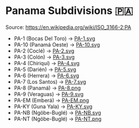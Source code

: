 # Panama Subdivisions 🇵🇦

Source: https://en.wikipedia.org/wiki/ISO_3166-2:PA

* PA-1 (Bocas Del Toro) -> [PA-1.svg](https://github.com/amckenna41/iso3166-flag-icons/blob/main/iso3166-2-icons/PA/PA-1.svg)
* PA-10 (Panamá Oeste) -> [PA-10.svg](https://github.com/amckenna41/iso3166-flag-icons/blob/main/iso3166-2-icons/PA/PA-10.svg)
* PA-2 (Coclé) -> [PA-2.svg](https://github.com/amckenna41/iso3166-flag-icons/blob/main/iso3166-2-icons/PA/PA-2.svg)
* PA-3 (Colón) -> [PA-3.svg](https://github.com/amckenna41/iso3166-flag-icons/blob/main/iso3166-2-icons/PA/PA-3.svg)
* PA-4 (Chiriquí) -> [PA-4.svg](https://github.com/amckenna41/iso3166-flag-icons/blob/main/iso3166-2-icons/PA/PA-4.svg)
* PA-5 (Darién) -> [PA-5.svg](https://github.com/amckenna41/iso3166-flag-icons/blob/main/iso3166-2-icons/PA/PA-5.svg)
* PA-6 (Herrera) -> [PA-6.svg](https://github.com/amckenna41/iso3166-flag-icons/blob/main/iso3166-2-icons/PA/PA-6.svg)
* PA-7 (Los Santos) -> [PA-7.svg](https://github.com/amckenna41/iso3166-flag-icons/blob/main/iso3166-2-icons/PA/PA-7.svg)
* PA-8 (Panamá) -> [PA-8.png](https://github.com/amckenna41/iso3166-flag-icons/blob/main/iso3166-2-icons/PA/PA-8.png)
* PA-9 (Veraguas) -> [PA-9.svg](https://github.com/amckenna41/iso3166-flag-icons/blob/main/iso3166-2-icons/PA/PA-9.svg)
* PA-EM (Emberá) -> [PA-EM.png](https://github.com/amckenna41/iso3166-flag-icons/blob/main/iso3166-2-icons/PA/PA-EM.png)
* PA-KY (Guna Yala) -> [PA-KY.svg](https://github.com/amckenna41/iso3166-flag-icons/blob/main/iso3166-2-icons/PA/PA-KY.svg)
* PA-NB (Ngöbe-Buglé) -> [PA-NB.svg](https://github.com/amckenna41/iso3166-flag-icons/blob/main/iso3166-2-icons/PA/PA-NB.svg)
* PA-NT (Ngöbe-Buglé) -> [PA-NT.png](https://github.com/amckenna41/iso3166-flag-icons/blob/main/iso3166-2-icons/PA/PA-NT.png)
